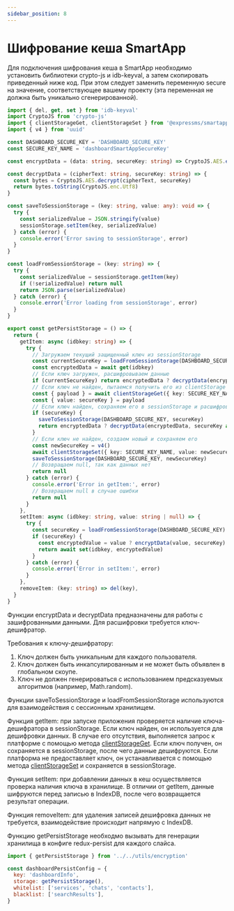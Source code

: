 ```yaml
---
sidebar_position: 8
---
```


# Шифрование кеша SmartApp

Для подключения шифрования кеша в SmartApp необходимо установить библиотеки crypto-js и idb-keyval, а затем скопировать приведенный ниже код. При этом следует заменить переменную secure на значение, соответствующее вашему проекту (эта переменная не должна быть уникально сгенерированной).

```typescript
import { del, get, set } from 'idb-keyval'
import CryptoJS from 'crypto-js'
import { clientStorageGet, clientStorageSet } from '@expressms/smartapp-sdk'
import { v4 } from 'uuid'

const DASHBOARD_SECURE_KEY = 'DASHBOARD_SECURE_KEY'
const SECURE_KEY_NAME = 'dashboardSmartAppSecureKey'

const encryptData = (data: string, secureKey: string) => CryptoJS.AES.encrypt(data, secureKey).toString()

const decryptData = (cipherText: string, secureKey: string) => {
  const bytes = CryptoJS.AES.decrypt(cipherText, secureKey)
  return bytes.toString(CryptoJS.enc.Utf8)
}

const saveToSessionStorage = (key: string, value: any): void => {
  try {
    const serializedValue = JSON.stringify(value)
    sessionStorage.setItem(key, serializedValue)
  } catch (error) {
    console.error('Error saving to sessionStorage', error)
  }
}

const loadFromSessionStorage = (key: string) => {
  try {
    const serializedValue = sessionStorage.getItem(key)
    if (!serializedValue) return null
    return JSON.parse(serializedValue)
  } catch (error) {
    console.error('Error loading from sessionStorage', error)
  }
}

export const getPersistStorage = () => {
  return {
    getItem: async (idbkey: string) => {
      try {
        // Загружаем текущий защищенный ключ из sessionStorage
        const currentSecureKey = loadFromSessionStorage(DASHBOARD_SECURE_KEY)
        const encryptedData = await get(idbkey)
        // Если ключ загружен, расшифровываем данные
        if (currentSecureKey) return encryptedData ? decryptData(encryptedData, currentSecureKey) : null
        // Если ключ не найден, пытаемся получить его из clientStorage
        const { payload } = await clientStorageGet({ key: SECURE_KEY_NAME })
        const { value: secureKey } = payload
        // Если ключ найден, сохраняем его в sessionStorage и расшифровываем данные
        if (secureKey) {
          saveToSessionStorage(DASHBOARD_SECURE_KEY, secureKey)
          return encryptedData ? decryptData(encryptedData, secureKey as string) : null
        }
        // Если ключ не найден, создаем новый и сохраняем его
        const newSecureKey = v4()
        await clientStorageSet({ key: SECURE_KEY_NAME, value: newSecureKey })
        saveToSessionStorage(DASHBOARD_SECURE_KEY, newSecureKey)
        // Возвращаем null, так как данных нет
        return null
      } catch (error) {
        console.error('Error in getItem:', error)
        // Возвращаем null в случае ошибки
        return null
      }
    },
    setItem: async (idbkey: string, value: string | null) => {
      try {
        const secureKey = loadFromSessionStorage(DASHBOARD_SECURE_KEY)
        if (secureKey) {
          const encryptedValue = value ? encryptData(value, secureKey) : null
          return await set(idbkey, encryptedValue)
        }
      } catch (error) {
        console.error('Error in setItem:', error)
      }
    },
    removeItem: (key: string) => del(key),
  }
}
```

Функции encryptData и decryptData предназначены для работы с зашифрованными данными. Для расшифровки требуется ключ-дешифратор.

Требования к ключу-дешифратору:

1. Ключ должен быть уникальным для каждого пользователя.
2. Ключ должен быть инкапсулированным и не может быть объявлен в глобальном скоупе.
3. Ключ не должен генерироваться с использованием предсказуемых алгоритмов (например, Math.random).

Функции saveToSessionStorage и loadFromSessionStorage используются для взаимодействия с сессионным хранилищем.

Функция getItem: при запуске приложения проверяется наличие ключа-дешифратора в sessionStorage. Если ключ найден, он используется для дешифровки данных. В случае его отсутствия, выполняется запрос к платформе с помощью метода [clientStorageGet](https://docs.express.ms/smartapps/developer-guide/smartapp-sdk/methods/storage/#clientstorageget). Если ключ получен, он сохраняется в sessionStorage, после чего данные дешифруются. Если платформа не предоставляет ключ, он устанавливается с помощью метода [clientStorageSet](https://docs.express.ms/smartapps/developer-guide/smartapp-sdk/methods/storage/#clientstorageset) и сохраняется в sessionStorage.

Функция setItem: при добавлении данных в кеш осуществляется проверка наличия ключа в хранилище. В отличии от getItem, данные шифруются перед записью в IndexDB, после чего возвращается результат операции.

Функция removeItem: для удаления записей дешифровка данных не требуется, взаимодействие происходит напрямую с IndexDB.

Функцию getPersistStorage необходмо вызывать для генерации хранилища в конфиге redux-persist для каждого слайса.

```javascript
import { getPersistStorage } from '../../utils/encryption'

const dashboardPersistConfig = {
  key: 'dashboardInfo',
  storage: getPersistStorage(),
  whitelist: ['services', 'chats', 'contacts'],
  blacklist: ['searchResults'],
}
```

